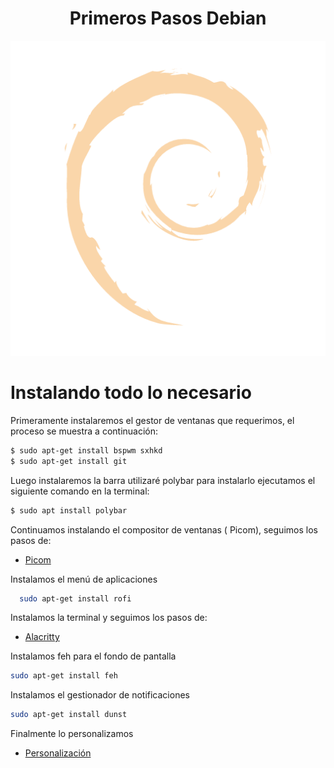 <h1 align="center">Primeros Pasos Debian</h1>

<p align="center">
 
<img src="https://raw.githubusercontent.com/P4NAD3ROXIS/DotfilesForEverybody/main/Guide/Spanish-Version/Distros/Debian/Debian.png">

</p>

# Instalando todo lo necesario

Primeramente instalaremos el gestor de ventanas que requerimos, el proceso se muestra a continuación:

```bash
$ sudo apt-get install bspwm sxhkd
$ sudo apt-get install git
```

Luego instalaremos la barra utilizaré polybar para instalarlo ejecutamos el siguiente comando en la terminal:

```bash
$ sudo apt install polybar
```

Continuamos instalando el compositor de ventanas ( Picom), seguimos los pasos de:

- [Picom](https://github.com/ibhagwan/picom.git)

Instalamos el menú de aplicaciones

```bash
  sudo apt-get install rofi
```

Instalamos la terminal y seguimos los pasos de:

- [Alacritty](https://github.com/alacritty/alacritty/blob/master/INSTALL.md)

Instalamos feh para el fondo de pantalla

```bash
sudo apt-get install feh
```

Instalamos el gestionador de notificaciones

```bash
sudo apt-get install dunst
```


Finalmente lo personalizamos

- [Personalización](https://github.com/P4NAD3ROXIS/DotfilesForEverybody/blob/main/Guide/Spanish-Version/Dots/Readme.md)
